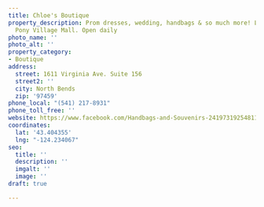 ```yaml
---
title: Chloe's Boutique
property_description: Prom dresses, wedding, handbags & so much more! Located in the
  Pony Village Mall. Open daily
photo_name: ''
photo_alt: ''
property_category:
- Boutique
address:
  street: 1611 Virginia Ave. Suite 156
  street2: ''
  city: North Bends
  zip: '97459'
phone_local: "(541) 217-8931"
phone_toll_free: ''
website: https://www.facebook.com/Handbags-and-Souvenirs-241973192548114/
coordinates:
  lat: '43.404355'
  lng: "-124.234067"
seo:
  title: ''
  description: ''
  imgalt: ''
  image: ''
draft: true

---
```

